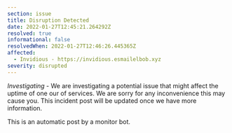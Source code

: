 ```yaml
---
section: issue
title: Disruption Detected
date: 2022-01-27T12:45:21.264292Z
resolved: true
informational: false
resolvedWhen: 2022-01-27T12:46:26.445365Z
affected:
  - Invidious - https://invidious.esmailelbob.xyz
severity: disrupted
---
```

*Investigating* - We are investigating a potential issue that might affect the uptime of one our of services. We are sorry for any inconvenience this may cause you. This incident post will be updated once we have more information.

This is an automatic post by a monitor bot.
        